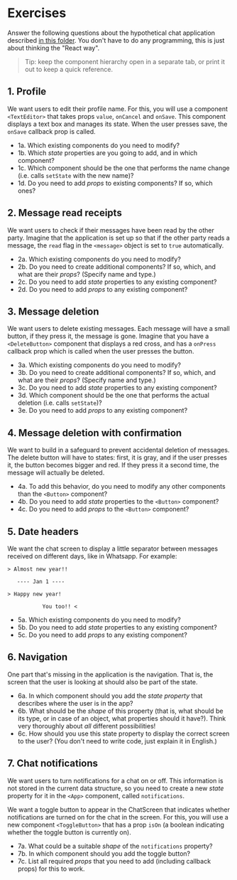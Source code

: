 # Exercises

Answer the following questions about the hypothetical chat application described [in this folder](.). You don't have to do any programming, this is just about thinking the "React way".

> Tip: keep the component hierarchy open in a separate tab, or print it out to keep a quick reference.

## 1. Profile

We want users to edit their profile name. For this, you will use a component `<TextEditor>` that takes props `value`, `onCancel` and `onSave`. This component displays a text box and manages its state. When the user presses save, the `onSave` callback prop is called.

- 1a. Which existing components do you need to modify?
- 1b. Which *state* properties are you going to add, and in which component?
- 1c. Which component should be the one that performs the name change (i.e. calls `setState` with the new name)?
- 1d. Do you need to add *props* to existing components? If so, which ones?

## 2. Message read receipts

We want users to check if their messages have been read by the other party. Imagine that the application is set up so that if the other party reads a message, the `read` flag in the `<message>` object is set to `true` automatically.

- 2a. Which existing components do you need to modify?
- 2b. Do you need to create additional components? If so, which, and what are their *props*? (Specify name and type.)
- 2c. Do you need to add *state* properties to any existing component?
- 2d. Do you need to add *props* to any existing component?

## 3. Message deletion

We want users to delete existing messages. Each message will have a small button, if they press it, the message is gone. Imagine that you have a `<DeleteButton>` component that displays a red cross, and has a `onPress` callback prop which is called when the user presses the button.

- 3a. Which existing components do you need to modify?
- 3b. Do you need to create additional components? If so, which, and what are their *props*? (Specify name and type.)
- 3c. Do you need to add *state* properties to any existing component?
- 3d. Which component should be the one that performs the actual deletion (i.e. calls `setState`)?
- 3e. Do you need to add *props* to any existing component?

## 4. Message deletion with confirmation

We want to build in a safeguard to prevent accidental deletion of messages. The delete button will have to states: first, it is gray, and if the user presses it, the button becomes bigger and red. If they press it a second time, the message will actually be deleted.

- 4a. To add this behavior, do you need to modify any other components than the `<Button>` component?
- 4b. Do you need to add *state* properties to the `<Button>` component?
- 4c. Do you need to add *props* to the `<Button>` component?

## 5. Date headers

We want the chat screen to display a little separator between messages received on different days, like in Whatsapp. For example:

```
> Almost new year!!

   ---- Jan 1 ----
   
> Happy new year!

           You too!! <
```

- 5a. Which existing components do you need to modify?
- 5b. Do you need to add *state* properties to any existing component?
- 5c. Do you need to add *props* to any existing component?

## 6. Navigation

One part that's missing in the application is the navigation. That is, the screen that the user is looking at should also be part of the state.

- 6a. In which component should you add the *state property* that describes where the user is in the app?
- 6b. What should be the *shape* of this property (that is, what should be its type, or in case of an object, what properties should it have?). Think very thoroughly about *all* different possibilities!
- 6c. How should you use this state property to display the correct screen to the user? (You don't need to write code, just explain it in English.)

## 7. Chat notifications

We want users to turn notifications for a chat on or off. This information is not stored in the current data structure, so you need to create a new *state* property for it in the `<App>` component, called `notifications`.

We want a toggle button to appear in the ChatScreen that indicates whether notifications are turned on for the chat in the screen. For this, you will use a new component `<ToggleButton>` that has a prop `isOn` (a boolean indicating whether the toggle button is currently on).

- 7a. What could be a suitable *shape* of the `notifications` property?
- 7b. In which component should you add the toggle button?
- 7c. List all required *props* that you need to add (including callback props) for this to work.
